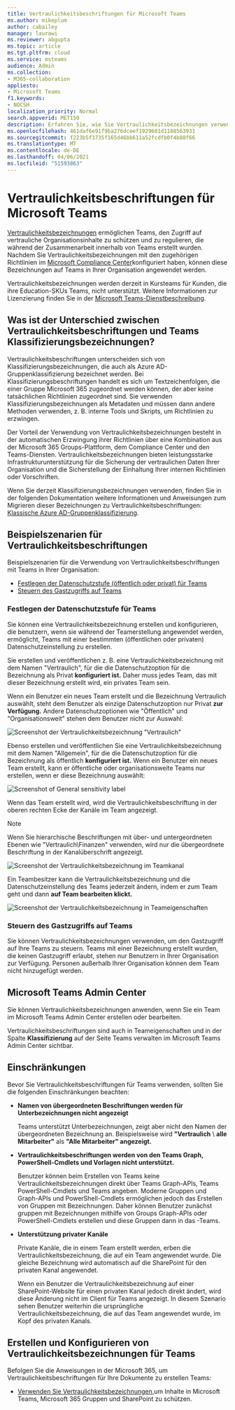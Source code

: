 ```yaml
---
title: Vertraulichkeitsbeschriftungen für Microsoft Teams
ms.author: mikeplum
author: cabailey
manager: laurawi
ms.reviewer: abgupta
ms.topic: article
ms.tgt.pltfrm: cloud
ms.service: msteams
audience: Admin
ms.collection:
- M365-collaboration
appliesto:
- Microsoft Teams
f1.keywords:
- NOCSH
localization_priority: Normal
search.appverid: MET150
description: Erfahren Sie, wie Sie Vertraulichkeitsbezeichnungen verwenden, um Ihre Teams in Ihrer Microsoft Teams.
ms.openlocfilehash: 461daf6e91f9ba276dceef1929601d1188563931
ms.sourcegitcommit: f223b5f3735f165d46bb611a52fcdfb0f4b88f66
ms.translationtype: MT
ms.contentlocale: de-DE
ms.lasthandoff: 04/06/2021
ms.locfileid: "51593863"
---
```

# <a name="sensitivity-labels-for-microsoft-teams"></a>Vertraulichkeitsbeschriftungen für Microsoft Teams

[Vertraulichkeitsbezeichnungen](/microsoft-365/compliance/sensitivity-labels) ermöglichen Teams, den Zugriff auf vertrauliche Organisationsinhalte zu schützen und zu regulieren, die während der Zusammenarbeit innerhalb von Teams erstellt wurden. Nachdem Sie Vertraulichkeitsbezeichnungen mit den zugehörigen Richtlinien im [Microsoft Compliance Center](/microsoft-365/compliance/go-to-the-securitycompliance-center)konfiguriert haben, können diese Bezeichnungen auf Teams in Ihrer Organisation angewendet werden.

Vertraulichkeitsbezeichnungen werden derzeit in Kursteams für Kunden, die ihre Education-SKUs Teams, nicht unterstützt. Weitere Informationen zur Lizenzierung finden Sie in der [Microsoft Teams-Dienstbeschreibung](/office365/servicedescriptions/teams-service-description).

## <a name="whats-the-difference-between-sensitivity-labels-and-teams-classification-labels"></a>Was ist der Unterschied zwischen Vertraulichkeitsbeschriftungen und Teams Klassifizierungsbezeichnungen?

Vertraulichkeitsbeschriftungen unterscheiden sich von Klassifizierungsbezeichnungen, die auch als Azure AD-Gruppenklassifizierung bezeichnet werden. Bei Klassifizierungsbeschriftungen handelt es sich um Textzeichenfolgen, die einer Gruppe Microsoft 365 zugeordnet werden können, der aber keine tatsächlichen Richtlinien zugeordnet sind. Sie verwenden Klassifizierungsbezeichnungen als Metadaten und müssen dann andere Methoden verwenden, z. B. interne Tools und Skripts, um Richtlinien zu erzwingen.

Der Vorteil der Verwendung von Vertraulichkeitsbezeichnungen besteht in der automatischen Erzwingung ihrer Richtlinien über eine Kombination aus der Microsoft 365 Groups-Plattform, dem Compliance Center und den Teams-Diensten. Vertraulichkeitsbezeichnungen bieten leistungsstarke Infrastrukturunterstützung für die Sicherung der vertraulichen Daten Ihrer Organisation und die Sicherstellung der Einhaltung Ihrer internen Richtlinien oder Vorschriften.

Wenn Sie derzeit Klassifizierungsbezeichnungen verwenden, finden Sie in der folgenden Dokumentation weitere Informationen und Anweisungen zum Migrieren dieser Bezeichnungen zu Vertraulichkeitsbeschriftungen: [Klassische Azure AD-Gruppenklassifizierung](/microsoft-365/compliance/sensitivity-labels-teams-groups-sites#classic-azure-ad-group-classification).

## <a name="example-scenarios-for-sensitivity-labels"></a>Beispielszenarien für Vertraulichkeitsbeschriftungen

Beispielszenarien für die Verwendung von Vertraulichkeitsbeschriftungen mit Teams in Ihrer Organisation:

- [Festlegen der Datenschutzstufe (öffentlich oder privat) für Teams](#set-the-privacy-level-for-teams)
- [Steuern des Gastzugriffs auf Teams](#control-guest-access-to-teams)

### <a name="set-the-privacy-level-for-teams"></a>Festlegen der Datenschutzstufe für Teams

Sie können eine Vertraulichkeitsbezeichnung erstellen und konfigurieren, die benutzern, wenn sie während der Teamerstellung angewendet werden, ermöglicht, Teams mit einer bestimmten (öffentlichen oder privaten) Datenschutzeinstellung zu erstellen.

Sie erstellen und veröffentlichen z. B. eine Vertraulichkeitsbezeichnung mit dem Namen "Vertraulich", für die die Datenschutzoption für die Bezeichnung als Privat **konfiguriert ist.** Daher muss jedes Team, das mit dieser Bezeichnung erstellt wird, ein privates Team sein. 

Wenn ein Benutzer ein neues Team  erstellt und die Bezeichnung Vertraulich auswählt, steht dem Benutzer als einzige Datenschutzoption nur Privat **zur Verfügung.** Andere Datenschutzoptionen wie "Öffentlich" und "Organisationsweit" stehen dem Benutzer nicht zur Auswahl:

![Screenshot der Vertraulichkeitsbezeichnung "Vertraulich"](media/sensitivity-labels-confidential-example.png)

Ebenso erstellen und veröffentlichen Sie eine Vertraulichkeitsbezeichnung mit dem Namen "Allgemein", für die die Datenschutzoption für die Bezeichnung als öffentlich **konfiguriert ist.** Wenn ein Benutzer ein neues Team erstellt, kann er öffentliche oder organisationsweite Teams nur erstellen, wenn er diese Bezeichnung auswählt:

![Screenshot of General sensitivity label](media/sensitivity-labels-general-example.png)

Wenn das Team erstellt wird, wird die Vertraulichkeitsbeschriftung in der oberen rechten Ecke der Kanäle im Team angezeigt. 

> [!NOTE]
> Wenn Sie hierarchische Beschriftungen mit über- und untergeordneten Ebenen wie "Vertraulich\Finanzen" verwenden, wird nur die übergeordnete Beschriftung in der Kanalüberschrift angezeigt.

![Screenshot der Vertraulichkeitsbezeichnung im Teamkanal](media/sensitivity-labels-channel.png)

Ein Teambesitzer kann die Vertraulichkeitsbezeichnung und die Datenschutzeinstellung des Teams jederzeit ändern, indem er zum Team geht und dann **auf Team bearbeiten klickt.**

![Screenshot der Vertraulichkeitsbezeichnung in Teameigenschaften](media/sensitivity-labels-edit-team.png)

### <a name="control-guest-access-to-teams"></a>Steuern des Gastzugriffs auf Teams

Sie können Vertraulichkeitsbezeichnungen verwenden, um den Gastzugriff auf Ihre Teams zu steuern. Teams mit einer Bezeichnung erstellt wurden, die keinen Gastzugriff erlaubt, stehen nur Benutzern in Ihrer Organisation zur Verfügung. Personen außerhalb Ihrer Organisation können dem Team nicht hinzugefügt werden.

## <a name="microsoft-teams-admin-center"></a>Microsoft Teams Admin Center

Sie können Vertraulichkeitsbezeichnungen anwenden, wenn Sie ein Team im Microsoft Teams Admin Center erstellen oder bearbeiten. 

Vertraulichkeitsbeschriftungen sind auch in Teameigenschaften  und in der Spalte **Klassifizierung** auf der Seite Teams verwalten im Microsoft Teams Admin Center sichtbar.

## <a name="limitations"></a>Einschränkungen

Bevor Sie Vertraulichkeitsbeschriftungen für Teams verwenden, sollten Sie die folgenden Einschränkungen beachten:

- **Namen von übergeordneten Beschriftungen werden für Unterbezeichnungen nicht angezeigt**
    
    Teams unterstützt Unterbezeichnungen, zeigt aber nicht den Namen der übergeordneten Bezeichnung an. Beispielsweise wird **"Vertraulich** \\ **alle Mitarbeiter"** als **"Alle Mitarbeiter" angezeigt.**

- **Vertraulichkeitsbeschriftungen werden von den Teams Graph, PowerShell-Cmdlets und Vorlagen nicht unterstützt.**
    
    Benutzer können beim Erstellen von Teams keine Vertraulichkeitsbezeichnungen direkt über Teams Graph-APIs, Teams PowerShell-Cmdlets und Teams angeben. Moderne Gruppen und Graph-APIs und PowerShell-Cmdlets ermöglichen jedoch das Erstellen von Gruppen mit Bezeichnungen. Daher können Benutzer zunächst gruppen mit Bezeichnungen mithilfe von Groups Graph-APIs oder PowerShell-Cmdlets erstellen und diese Gruppen dann in das -Teams.

- **Unterstützung privater Kanäle**
    
    Private Kanäle, die in einem Team erstellt werden, erben die Vertraulichkeitsbezeichnung, die auf ein Team angewendet wurde. Die gleiche Bezeichnung wird automatisch auf die SharePoint für den privaten Kanal angewendet.
    
    Wenn ein Benutzer die Vertraulichkeitsbezeichnung auf einer SharePoint-Website für einen privaten Kanal jedoch direkt ändert, wird diese Änderung nicht im Client für Teams angezeigt. In diesem Szenario sehen Benutzer weiterhin die ursprüngliche Vertraulichkeitsbezeichnung, die auf das Team angewendet wurde, im Kopf des privaten Kanals.

## <a name="how-to-create-and-configure-sensitivity-labels-for-teams"></a>Erstellen und Konfigurieren von Vertraulichkeitsbezeichnungen für Teams

Befolgen Sie die Anweisungen in der Microsoft 365, um Vertraulichkeitsbeschriftungen für Ihre Dokumente zu erstellen Teams: 

- [Verwenden Sie Vertraulichkeitsbezeichnungen,](/microsoft-365/compliance/sensitivity-labels-teams-groups-sites)um Inhalte in Microsoft Teams, Microsoft 365 Gruppen und SharePoint zu schützen.
